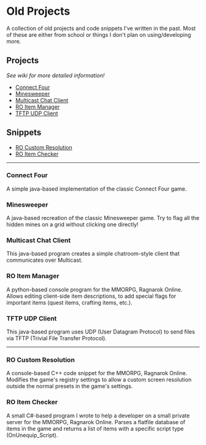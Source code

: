 # Old Projects

A collection of old projects and code snippets I've written in the past. Most of these are either from school or things I don't plan on using/developing more.

## Projects

*See wiki for more detailed information!*

- [Connect Four](#connect-four)
- [Minesweeper](#minesweeper)
- [Multicast Chat Client](#multicast-chat-client)
- [RO Item Manager](#ro-item-manager)
- [TFTP UDP Client](#tftp-udp-client)


## Snippets

- [RO Custom Resolution](#ro-custom-resolution)
- [RO Item Checker](#ro-item-checker)

---

### Connect Four
A simple java-based implementation of the classic Connect Four game.

### Minesweeper
A java-based recreation of the classic Minesweeper game. Try to flag all the hidden mines on a grid without clicking one directly!

### Multicast Chat Client
This java-based program creates a simple chatroom-style client that communicates over Multicast.

### RO Item Manager
A python-based console program for the MMORPG, Ragnarok Online. Allows editing client-side item descriptions, to add special flags for important items (quest items, crafting items, etc.).

### TFTP UDP Client
This java-based program uses UDP (User Datagram Protocol) to send files via TFTP (Trivial File Transfer Protocol).

---

### RO Custom Resolution
A console-based C++ code snippet for the MMORPG, Ragnarok Online. Modifies the game's registry settings to allow a custom screen resolution outside the normal presets in the game's settings.

### RO Item Checker
A small C#-based program I wrote to help a developer on a small private server for the MMORPG, Ragnarok Online. Parses a flatfile database of items in the game and returns a list of items with a specific script type (OnUnequip_Script).
